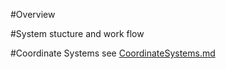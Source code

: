#Overview

#System stucture and work flow

#Coordinate Systems
see [CoordinateSystems.md](CoordinateSystems.md)